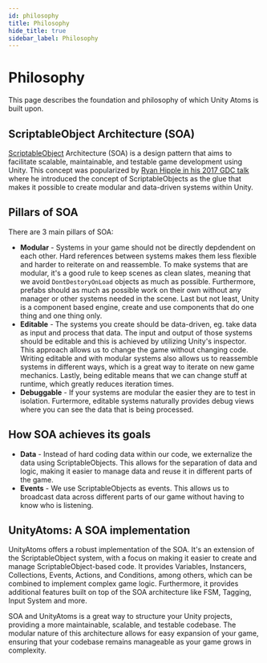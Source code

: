 ```yaml
---
id: philosophy
title: Philosophy
hide_title: true
sidebar_label: Philosophy
---
```


# Philosophy

This page describes the foundation and philosophy of which Unity Atoms is built upon.

## ScriptableObject Architecture (SOA)
[ScriptableObject](https://docs.unity3d.com/Manual/class-ScriptableObject.html) Architecture (SOA) is a design pattern that aims to facilitate scalable, maintainable, and testable game development using Unity. This concept was popularized by [Ryan Hipple in his 2017 GDC talk](https://www.youtube.com/watch?v=raQ3iHhE_Kk) where he introduced the concept of ScriptableObjects as the glue that makes it possible to create modular and data-driven systems within Unity.

## Pillars of SOA

There are 3 main pillars of SOA: 

- **Modular** - Systems in your game should not be directly depdendent on each other. Hard references between systems makes them less flexible and harder to reiterate on and reassemble. To make systems that are modular, it's a good rule to keep scenes as clean slates, meaning that we avoid `DontDestoryOnLoad` objects as much as possible. Furthermore, prefabs should as much as possible work on their own without any manager or other systems needed in the scene. Last but not least, Unity is a component based engine, create and use components that do one thing and one thing only.
-  **Editable** - The systems you create should be data-driven, eg. take data as input and process that data. The input and output of those systems should be editable and this is achieved by utilizing Unity's inspector. This approach allows us to change the game without changing code. Writing editable and with modular systems also allows us to reassemble systems in different ways, which is a great way to iterate on new game mechanics. Lastly, being editable means that we can change stuff at runtime, which greatly reduces iteration times. 
-  **Debuggable** - If your systems are modular the easier they are to test in isolation. Furtermore, editable systems naturally provides debug views where you can see the data that is being processed.

## How SOA achieves its goals

- **Data** - Instead of hard coding data within our code, we externalize the data using ScriptableObjects. This allows for the separation of data and logic, making it easier to manage data and reuse it in different parts of the game.
- **Events** - We use ScriptableObjects as events. This allows us to broadcast data across different parts of our game without having to know who is listening. 

## UnityAtoms: A SOA implementation
UnityAtoms offers a robust implementation of the SOA. It's an extension of the ScriptableObject system, with a focus on making it easier to create and manage ScriptableObject-based code. It provides Variables, Instancers, Collections, Events, Actions, and Conditions, among others, which can be combined to implement complex game logic. Furthermore, it provides additional features built on top of the SOA architecture like FSM, Tagging, Input System and more.

SOA and UnityAtoms is a great way to structure your Unity projects, providing a more maintainable, scalable, and testable codebase. The modular nature of this architecture allows for easy expansion of your game, ensuring that your codebase remains manageable as your game grows in complexity.
